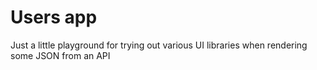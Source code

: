 # Users app

Just a little playground for trying out various UI libraries when rendering some
JSON from an API
